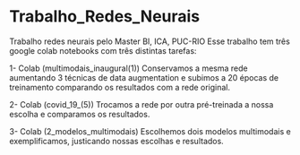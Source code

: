 # Trabalho_Redes_Neurais

Trabalho redes neurais pelo Master BI, ICA, PUC-RIO
Esse trabalho tem três google colab notebooks com três distintas tarefas:

1- Colab (multimodais_inaugural(1)) Conservamos a mesma rede aumentando 3 técnicas de data augmentation e subimos a 20 épocas de
treinamento comparando os resultados com a rede original.

2- Colab (covid_19_(5)) Trocamos a rede por outra pré-treinada a nossa escolha e comparamos os resultados.

3- Colab (2_modelos_multimodais) Escolhemos dois modelos multimodais e exemplificamos, justicando
nossas escolhas e resultados.
